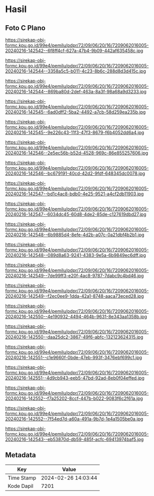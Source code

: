 # Hasil

## Foto C Plano

https://sirekap-obj-formc.kpu.go.id/99e4/pemilu/pdpr/72/09/06/20/16/7209062016005-20240216-142542--6f8ff4cf-627a-47b4-9b09-442af635458c.jpg

https://sirekap-obj-formc.kpu.go.id/99e4/pemilu/pdpr/72/09/06/20/16/7209062016005-20240216-142544--3358a5c5-b011-4c23-8b6c-288d8d3d415c.jpg

https://sirekap-obj-formc.kpu.go.id/99e4/pemilu/pdpr/72/09/06/20/16/7209062016005-20240216-142544--869ba80d-2def-463a-8a3f-98a68a9d3233.jpg

https://sirekap-obj-formc.kpu.go.id/99e4/pemilu/pdpr/72/09/06/20/16/7209062016005-20240216-142545--6ad0dff2-5ba2-4492-a7cb-58d259ea235b.jpg

https://sirekap-obj-formc.kpu.go.id/99e4/pemilu/pdpr/72/09/06/20/16/7209062016005-20240216-142545--9e226c43-11f3-47f3-8679-f6b4052dd6a4.jpg

https://sirekap-obj-formc.kpu.go.id/99e4/pemilu/pdpr/72/09/06/20/16/7209062016005-20240216-142546--2e5ec56b-b52d-4528-969c-86e855257606.jpg

https://sirekap-obj-formc.kpu.go.id/99e4/pemilu/pdpr/72/09/06/20/16/7209062016005-20240216-142546--bc679191-40cd-42d2-9fdf-648345dc0078.jpg

https://sirekap-obj-formc.kpu.go.id/99e4/pemilu/pdpr/72/09/06/20/16/7209062016005-20240216-142547--bd1c4ac8-bdb0-4e25-9521-a4cf2db11903.jpg

https://sirekap-obj-formc.kpu.go.id/99e4/pemilu/pdpr/72/09/06/20/16/7209062016005-20240216-142547--6034dc45-60d8-4de2-85de-c127619dbd27.jpg

https://sirekap-obj-formc.kpu.go.id/99e4/pemilu/pdpr/72/09/06/20/16/7209062016005-20240216-142548--6b9885d4-8efe-4d2b-a07c-0a21dbf4b2b1.jpg

https://sirekap-obj-formc.kpu.go.id/99e4/pemilu/pdpr/72/09/06/20/16/7209062016005-20240216-142548--089d8a63-9241-4383-9e5a-6b9849ec6dff.jpg

https://sirekap-obj-formc.kpu.go.id/99e4/pemilu/pdpr/72/09/06/20/16/7209062016005-20240216-142549--7de99ff3-e20f-4ac8-9787-7dabc9c4bd46.jpg

https://sirekap-obj-formc.kpu.go.id/99e4/pemilu/pdpr/72/09/06/20/16/7209062016005-20240216-142549--f2ec0ee9-1dda-42a1-8748-aaca73eced28.jpg

https://sirekap-obj-formc.kpu.go.id/99e4/pemilu/pdpr/72/09/06/20/16/7209062016005-20240216-142550--4e190932-4494-464b-9631-8e343aa1358b.jpg

https://sirekap-obj-formc.kpu.go.id/99e4/pemilu/pdpr/72/09/06/20/16/7209062016005-20240216-142550--daa25dc2-3867-49f6-abfc-132123624315.jpg

https://sirekap-obj-formc.kpu.go.id/99e4/pemilu/pdpr/72/09/06/20/16/7209062016005-20240216-142551--c1e9660f-0bde-47eb-993f-3476ebf699c1.jpg

https://sirekap-obj-formc.kpu.go.id/99e4/pemilu/pdpr/72/09/06/20/16/7209062016005-20240216-142551--4d9cb943-eeb5-47bd-92ad-8eb0f04effed.jpg

https://sirekap-obj-formc.kpu.go.id/99e4/pemilu/pdpr/72/09/06/20/16/7209062016005-20240216-142552--f7a25202-8ccf-447b-b022-9083f6c2f61a.jpg

https://sirekap-obj-formc.kpu.go.id/99e4/pemilu/pdpr/72/09/06/20/16/7209062016005-20240216-142552--7f54ed7d-a60a-491a-9b7d-1e4a1505be0a.jpg

https://sirekap-obj-formc.kpu.go.id/99e4/pemilu/pdpr/72/09/06/20/16/7209062016005-20240216-142543--eb53870d-db59-485f-acfc-69413974baf5.jpg


## Metadata

| Key        | Value               |
| ---------- | ------------------- |
| Time Stamp | 2024-02-26 14:03:44 |
| Kode Dapil | 7201                |



